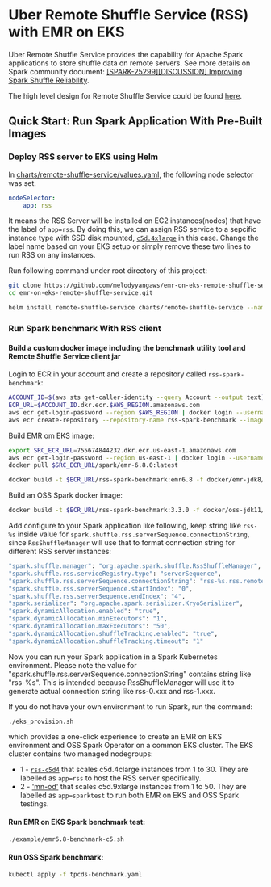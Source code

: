 # Uber Remote Shuffle Service (RSS) with EMR on EKS

Uber Remote Shuffle Service provides the capability for Apache Spark applications to store shuffle data 
on remote servers. See more details on Spark community document: 
[[SPARK-25299][DISCUSSION] Improving Spark Shuffle Reliability](https://docs.google.com/document/d/1uCkzGGVG17oGC6BJ75TpzLAZNorvrAU3FRd2X-rVHSM/edit?ts=5e3c57b8).

The high level design for Remote Shuffle Service could be found [here](https://github.com/uber/RemoteShuffleService/blob/master/docs/server-high-level-design.md).


## Quick Start: Run Spark Application With Pre-Built Images

### Deploy RSS server to EKS using Helm

In [charts/remote-shuffle-service/values.yaml](./charts/remote-shuffle-service/values.yaml), the following node selector was set. 
```yaml
nodeSelector:
    app: rss
```    
It means the RSS Server will be installed on EC2 instances(nodes) that have the label of `app=rss`. By doing this, we can assign RSS service to a sepcific instance type with SSD disk mounted, [`c5d.4xlarge`](https://github.com/melodyyangaws/emr-on-eks-remote-shuffle-service/blob/10c17b35cc37d4984d6c562c19666aa31e32b3b4/eks_provision.sh#L98) in this case. Change the label name based on your EKS setup or simply remove these two lines to run RSS on any instances.


Run following command under root directory of this project:

```sh
git clone https://github.com/melodyyangaws/emr-on-eks-remote-shuffle-service.git
cd emr-on-eks-remote-shuffle-service.git

helm install remote-shuffle-service charts/remote-shuffle-service --namespace remote-shuffle-service --create-namespace
```

### Run Spark benchmark With RSS client

#### Build a custom docker image including the benchmark utility tool and Remote Shuffle Service client jar

Login to ECR in your account and create a repository called `rss-spark-benchmark`:
```sh
ACCOUNT_ID=$(aws sts get-caller-identity --query Account --output text)
ECR_URL=$ACCOUNT_ID.dkr.ecr.$AWS_REGION.amazonaws.com
aws ecr get-login-password --region $AWS_REGION | docker login --username AWS --password-stdin $ECR_URL
aws ecr create-repository --repository-name rss-spark-benchmark --image-scanning-configuration scanOnPush=true
```

Build EMR om EKS image:
```sh
export SRC_ECR_URL=755674844232.dkr.ecr.us-east-1.amazonaws.com
aws ecr get-login-password --region us-east-1 | docker login --username AWS --password-stdin $SRC_ECR_URL
docker pull $SRC_ECR_URL/spark/emr-6.8.0:latest

docker build -t $ECR_URL/rss-spark-benchmark:emr6.8 -f docker/emr-jdk8/Dockerfile --build-arg SPARK_BASE_IMAGE=$SRC_ECR_URL/spark/emr-6.8.0:latest .
```

Build an OSS Spark docker image:
```sh
docker build -t $ECR_URL/rss-spark-benchmark:3.3.0 -f docker/oss-jdk11/Dockerfile --build-arg SPARK_BASE_IMAGE=public.ecr.aws/a0x7p3j1/spark:3.3.0 .
```

Add configure to your Spark application like following, keep string like `rss-%s` inside value for `spark.shuffle.rss.serverSequence.connectionString`, since `RssShuffleManager` will use that to format connection string for different RSS server instances:

```sh
"spark.shuffle.manager": "org.apache.spark.shuffle.RssShuffleManager",
"spark.shuffle.rss.serviceRegistry.type": "serverSequence",
"spark.shuffle.rss.serverSequence.connectionString": "rss-%s.rss.remote-shuffle-service.svc.cluster.local:9338",
"spark.shuffle.rss.serverSequence.startIndex": "0",
"spark.shuffle.rss.serverSequence.endIndex": "4",
"spark.serializer": "org.apache.spark.serializer.KryoSerializer",
"spark.dynamicAllocation.enabled": "true",
"spark.dynamicAllocation.minExecutors": "1",
"spark.dynamicAllocation.maxExecutors": "50",
"spark.dynamicAllocation.shuffleTracking.enabled": "true",
"spark.dynamicAllocation.shuffleTracking.timeout": "1"
```

Now you can run your Spark application in a Spark Kubernetes environment. Please note the value for 
"spark.shuffle.rss.serverSequence.connectionString" contains string like "rss-%s". This is intended because 
RssShuffleManager will use it to generate actual connection string like rss-0.xxx and rss-1.xxx.

If you do not have your own environment to run Spark, run the command:
```
./eks_provision.sh
```
which provides a one-click experience to create an EMR on EKS environment and OSS Spark Operator on a common EKS cluster. The EKS cluster contains two managed nodegroups:
- 1 - [`rss-c5d4`](https://github.com/melodyyangaws/emr-on-eks-remote-shuffle-service/blob/e81ed02da9a470889dd806a7be6ed9f160510563/eks_provision.sh#L92) that scales c5d.4clarge instances from 1 to 30. They are labelled as `app=rss` to host the RSS server specifically.
- 2 - ['mn-od'](https://github.com/melodyyangaws/emr-on-eks-remote-shuffle-service/blob/e81ed02da9a470889dd806a7be6ed9f160510563/eks_provision.sh#L111) that scales c5d.9xlarge instances from 1 to 50. They are labelled as `app=sparktest` to run both EMR on EKS and OSS Spark testings.

#### Run EMR on EKS Spark benchmark test:
```bash
./example/emr6.8-benchmark-c5.sh
````

#### Run OSS Spark benchmark:
```bash
kubectl apply -f tpcds-benchmark.yaml
```
